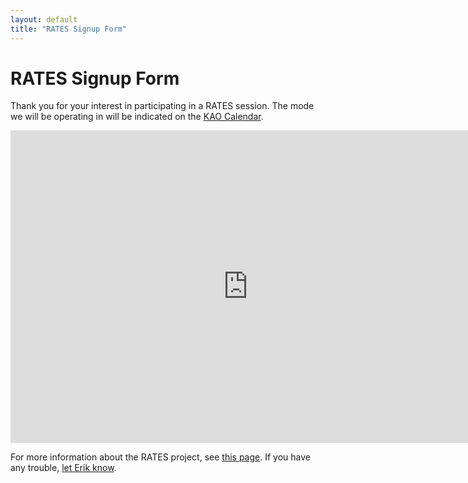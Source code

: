```yaml
---
layout: default
title: "RATES Signup Form"
---
```

# RATES Signup Form
Thank you for your interest in participating in a RATES session.
The mode we will be operating in will be indicated on the [KAO Calendar](/calendar/).

<iframe src="https://docs.google.com/forms/d/19HMCuz39OrS6aqi3jE1eVvvcAOp3s2AfGE1i5kAddr8/viewform?embedded=true" width="760" height="500" frameborder="0" marginheight="0" marginwidth="0">Loading...</iframe>

For more information about the RATES project, see [this page](/rates/breakdown/).
If you have any trouble, [let Erik know](mailto:erik@kentstateatc.org).
